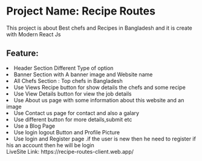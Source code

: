 <h1>Project Name: Recipe Routes</h1>
<p>This project is about Best chefs and Recipes in Bangladesh and it is create with Modern React Js</p>
<h2>Feature:</h2>
<li>Header Section Different Type of option </li>
<li>Banner Section with A banner image and Website name </li>
<li>All Chefs Section : Top chefs in Bangladesh</li>
<li>Use Views Recipe button for show details the chefs and some recipe</li>
<li>Use View Details button for view the job details</li>
<li>Use About us page with some information about this website and an image</li>
<li>Use Contact us page for contact and also a galary </li>
<li>Use different button for more details,submit etc </li>
<li>Use a  Blog Page</li>
<li>Use login logout Button and Profile Picture</li>
<li>Use login and Register page .if the user is new then he need to register if his an account then he will be login </li>
LiveSite Link: https://recipe-routes-client.web.app/
       
